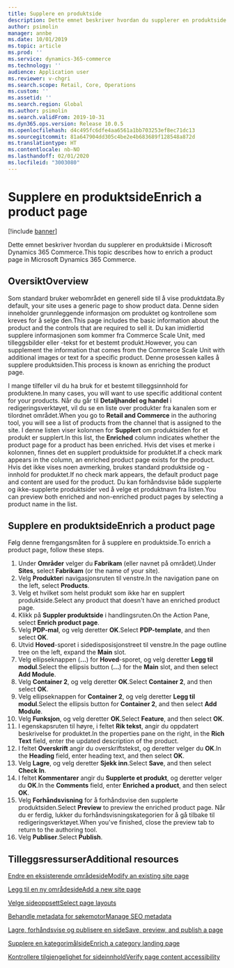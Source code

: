 ```yaml
---
title: Supplere en produktside
description: Dette emnet beskriver hvordan du supplerer en produktside i Microsoft Dynamics 365 Commerce.
author: psimolin
manager: annbe
ms.date: 10/01/2019
ms.topic: article
ms.prod: ''
ms.service: dynamics-365-commerce
ms.technology: ''
audience: Application user
ms.reviewer: v-chgri
ms.search.scope: Retail, Core, Operations
ms.custom: ''
ms.assetid: ''
ms.search.region: Global
ms.author: psimolin
ms.search.validFrom: 2019-10-31
ms.dyn365.ops.version: Release 10.0.5
ms.openlocfilehash: d4c495fc6dfe4aa6561a1bb703253ef8ec71dc13
ms.sourcegitcommit: 81a647904dd305c4be2e4b683689f128548a872d
ms.translationtype: HT
ms.contentlocale: nb-NO
ms.lasthandoff: 02/01/2020
ms.locfileid: "3003080"
---
```

# <a name="enrich-a-product-page"></a><span data-ttu-id="a96f3-103">Supplere en produktside</span><span class="sxs-lookup"><span data-stu-id="a96f3-103">Enrich a product page</span></span>


[!include [banner](includes/banner.md)]

<span data-ttu-id="a96f3-104">Dette emnet beskriver hvordan du supplerer en produktside i Microsoft Dynamics 365 Commerce.</span><span class="sxs-lookup"><span data-stu-id="a96f3-104">This topic describes how to enrich a product page in Microsoft Dynamics 365 Commerce.</span></span>

## <a name="overview"></a><span data-ttu-id="a96f3-105">Oversikt</span><span class="sxs-lookup"><span data-stu-id="a96f3-105">Overview</span></span>

<span data-ttu-id="a96f3-106">Som standard bruker webområdet en generell side til å vise produktdata.</span><span class="sxs-lookup"><span data-stu-id="a96f3-106">By default, your site uses a generic page to show product data.</span></span> <span data-ttu-id="a96f3-107">Denne siden inneholder grunnleggende informasjon om produktet og kontrollene som kreves for å selge den.</span><span class="sxs-lookup"><span data-stu-id="a96f3-107">This page includes the basic information about the product and the controls that are required to sell it.</span></span> <span data-ttu-id="a96f3-108">Du kan imidlertid supplere informasjonen som kommer fra Commerce Scale Unit, med tilleggsbilder eller -tekst for et bestemt produkt.</span><span class="sxs-lookup"><span data-stu-id="a96f3-108">However, you can supplement the information that comes from the Commerce Scale Unit with additional images or text for a specific product.</span></span> <span data-ttu-id="a96f3-109">Denne prosessen kalles å supplere produktsiden.</span><span class="sxs-lookup"><span data-stu-id="a96f3-109">This process is known as enriching the product page.</span></span>

<span data-ttu-id="a96f3-110">I mange tilfeller vil du ha bruk for et bestemt tilleggsinnhold for produktene.</span><span class="sxs-lookup"><span data-stu-id="a96f3-110">In many cases, you will want to use specific additional content for your products.</span></span> <span data-ttu-id="a96f3-111">Når du går til **Detaljhandel og handel** i redigeringsverktøyet, vil du se en liste over produkter fra kanalen som er tilordnet området.</span><span class="sxs-lookup"><span data-stu-id="a96f3-111">When you go to **Retail and Commerce** in the authoring tool, you will see a list of products from the channel that is assigned to the site.</span></span> <span data-ttu-id="a96f3-112">I denne listen viser kolonnen for **Supplert** om produktsiden for et produkt er supplert.</span><span class="sxs-lookup"><span data-stu-id="a96f3-112">In this list, the **Enriched** column indicates whether the product page for a product has been enriched.</span></span> <span data-ttu-id="a96f3-113">Hvis det vises et merke i kolonnen, finnes det en supplert produktside for produktet.</span><span class="sxs-lookup"><span data-stu-id="a96f3-113">If a check mark appears in the column, an enriched product page exists for the product.</span></span> <span data-ttu-id="a96f3-114">Hvis det ikke vises noen avmerking, brukes standard produktside og -innhold for produktet.</span><span class="sxs-lookup"><span data-stu-id="a96f3-114">If no check mark appears, the default product page and content are used for the product.</span></span> <span data-ttu-id="a96f3-115">Du kan forhåndsvise både supplerte og ikke-supplerte produktsider ved å velge et produktnavn fra listen.</span><span class="sxs-lookup"><span data-stu-id="a96f3-115">You can preview both enriched and non-enriched product pages by selecting a product name in the list.</span></span>

## <a name="enrich-a-product-page"></a><span data-ttu-id="a96f3-116">Supplere en produktside</span><span class="sxs-lookup"><span data-stu-id="a96f3-116">Enrich a product page</span></span>

<span data-ttu-id="a96f3-117">Følg denne fremgangsmåten for å supplere en produktside.</span><span class="sxs-lookup"><span data-stu-id="a96f3-117">To enrich a product page, follow these steps.</span></span>

1. <span data-ttu-id="a96f3-118">Under **Områder** velger du **Fabrikam** (eller navnet på området).</span><span class="sxs-lookup"><span data-stu-id="a96f3-118">Under **Sites**, select **Fabrikam** (or the name of your site).</span></span>
1. <span data-ttu-id="a96f3-119">Velg **Produkter**i navigasjonsruten til venstre.</span><span class="sxs-lookup"><span data-stu-id="a96f3-119">In the navigation pane on the left, select **Products**.</span></span>
1. <span data-ttu-id="a96f3-120">Velg et hvilket som helst produkt som ikke har en supplert produktside.</span><span class="sxs-lookup"><span data-stu-id="a96f3-120">Select any product that doesn't have an enriched product page.</span></span>
1. <span data-ttu-id="a96f3-121">Klikk på **Suppler produktside** i handlingsruten.</span><span class="sxs-lookup"><span data-stu-id="a96f3-121">On the Action Pane, select **Enrich product page**.</span></span>
1. <span data-ttu-id="a96f3-122">Velg **PDP-mal**, og velg deretter **OK**.</span><span class="sxs-lookup"><span data-stu-id="a96f3-122">Select **PDP-template**, and then select **OK**.</span></span>
1. <span data-ttu-id="a96f3-123">Utvid **Hoved**-sporet i sidedisposisjonstreet til venstre.</span><span class="sxs-lookup"><span data-stu-id="a96f3-123">In the page outline tree on the left, expand the **Main** slot.</span></span>
1. <span data-ttu-id="a96f3-124">Velg ellipseknappen (**...**) for **Hoved**-sporet, og velg deretter **Legg til modul**.</span><span class="sxs-lookup"><span data-stu-id="a96f3-124">Select the ellipsis button (**...**) for the **Main** slot, and then select **Add Module**.</span></span>
1. <span data-ttu-id="a96f3-125">Velg **Container 2**, og velg deretter **OK**.</span><span class="sxs-lookup"><span data-stu-id="a96f3-125">Select **Container 2**, and then select **OK**.</span></span>
1. <span data-ttu-id="a96f3-126">Velg ellipseknappen for **Container 2**, og velg deretter **Legg til modul**.</span><span class="sxs-lookup"><span data-stu-id="a96f3-126">Select the ellipsis button for **Container 2**, and then select **Add Module**.</span></span>
1. <span data-ttu-id="a96f3-127">Velg **Funksjon**, og velg deretter **OK**.</span><span class="sxs-lookup"><span data-stu-id="a96f3-127">Select **Feature**, and then select **OK**.</span></span>
1. <span data-ttu-id="a96f3-128">I egenskapsruten til høyre, i feltet **Rik tekst**, angir du oppdatert beskrivelse for produktet.</span><span class="sxs-lookup"><span data-stu-id="a96f3-128">In the properties pane on the right, in the **Rich Text** field, enter the updated description of the product.</span></span>
1. <span data-ttu-id="a96f3-129">I feltet **Overskrift** angir du overskriftstekst, og deretter velger du **OK**.</span><span class="sxs-lookup"><span data-stu-id="a96f3-129">In the **Heading** field, enter heading text, and then select **OK**.</span></span>
1. <span data-ttu-id="a96f3-130">Velg **Lagre**, og velg deretter **Sjekk inn**.</span><span class="sxs-lookup"><span data-stu-id="a96f3-130">Select **Save**, and then select **Check In**.</span></span>
1. <span data-ttu-id="a96f3-131">I feltet **Kommentarer** angir du **Supplerte et produkt**, og deretter velger du **OK**.</span><span class="sxs-lookup"><span data-stu-id="a96f3-131">In the **Comments** field, enter **Enriched a product**, and then select **OK**.</span></span>
1. <span data-ttu-id="a96f3-132">Velg **Forhåndsvisning** for å forhåndsvise den supplerte produktsiden.</span><span class="sxs-lookup"><span data-stu-id="a96f3-132">Select **Preview** to preview the enriched product page.</span></span> <span data-ttu-id="a96f3-133">Når du er ferdig, lukker du forhåndsvisningskategorien for å gå tilbake til redigeringsverktøyet.</span><span class="sxs-lookup"><span data-stu-id="a96f3-133">When you've finished, close the preview tab to return to the authoring tool.</span></span>
1. <span data-ttu-id="a96f3-134">Velg **Publiser**.</span><span class="sxs-lookup"><span data-stu-id="a96f3-134">Select **Publish**.</span></span>

## <a name="additional-resources"></a><span data-ttu-id="a96f3-135">Tilleggsressurser</span><span class="sxs-lookup"><span data-stu-id="a96f3-135">Additional resources</span></span>

[<span data-ttu-id="a96f3-136">Endre en eksisterende områdeside</span><span class="sxs-lookup"><span data-stu-id="a96f3-136">Modify an existing site page</span></span>](modify-existing-page.md)

[<span data-ttu-id="a96f3-137">Legg til en ny områdeside</span><span class="sxs-lookup"><span data-stu-id="a96f3-137">Add a new site page</span></span>](add-new-page.md)

[<span data-ttu-id="a96f3-138">Velge sideoppsett</span><span class="sxs-lookup"><span data-stu-id="a96f3-138">Select page layouts</span></span>](select-page-layouts.md)

[<span data-ttu-id="a96f3-139">Behandle metadata for søkemotor</span><span class="sxs-lookup"><span data-stu-id="a96f3-139">Manage SEO metadata</span></span>](manage-seo-metadata.md)

[<span data-ttu-id="a96f3-140">Lagre, forhåndsvise og publisere en side</span><span class="sxs-lookup"><span data-stu-id="a96f3-140">Save, preview, and publish a page</span></span>](save-preview-publish-page.md)

[<span data-ttu-id="a96f3-141">Supplere en kategorimålside</span><span class="sxs-lookup"><span data-stu-id="a96f3-141">Enrich a category landing page</span></span>](enrich-category-page.md)

[<span data-ttu-id="a96f3-142">Kontrollere tilgjengelighet for sideinnhold</span><span class="sxs-lookup"><span data-stu-id="a96f3-142">Verify page content accessibility</span></span>](verify-accessibility.md)
